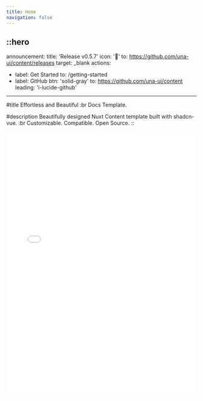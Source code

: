 ```yaml
---
title: Home
navigation: false
---
```


::hero
---
announcement:
  title: 'Release v0.5.7'
  icon: '🎉'
  to: https://github.com/una-ui/content/releases
  target: _blank
actions:
  - label: Get Started
    to: /getting-started
  - label: GitHub
    btn: 'solid-gray'
    to: https://github.com/una-ui/content
    leading: 'i-lucide-github'
---

#title
Effortless and Beautiful :br Docs Template.

#description
Beautifully designed Nuxt Content template built with shadcn-vue. :br Customizable. Compatible. Open Source.
::

<div class="border rounded-lg shadow-md">
  <iframe src="/getting-started/introduction" height="700" width="100%" class="rounded-lg" scrolling="no" frameborder="0">
</div>
